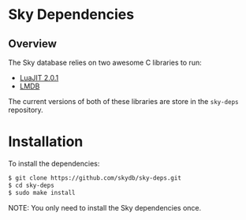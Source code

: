 Sky Dependencies
================

## Overview

The Sky database relies on two awesome C libraries to run:

* [LuaJIT 2.0.1](http://luajit.org/)
* [LMDB](http://symas.com/mdb/)

The current versions of both of these libraries are store in the `sky-deps` repository.


# Installation

To install the dependencies:

```sh
$ git clone https://github.com/skydb/sky-deps.git
$ cd sky-deps
$ sudo make install
```

NOTE: You only need to install the Sky dependencies once.